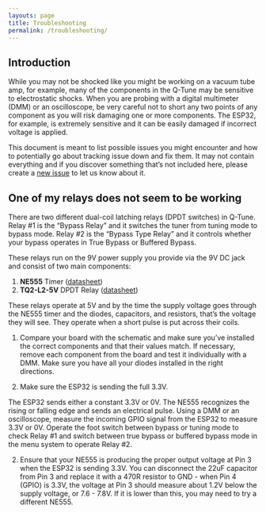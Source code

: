 ```yaml
---
layouts: page
title: Troubleshooting
permalink: /troubleshooting/
---
```


## Introduction

While you may not be shocked like you might be working on a vacuum tube amp, for example, many of the components in the Q-Tune may be sensitive to electrostatic shocks. When you are probing with a digital multimeter (DMM) or an oscilloscope, be very careful not to short any two points of any component as you will risk damaging one or more components. The ESP32, for example, is extremely sensitive and it can be easily damaged if incorrect voltage is applied.

This document is meant to list possible issues you might encounter and how to potentially go about tracking issue down and fix them. It may not contain everything and if you discover something that’s not included here, please create a [new issue](https://github.com/joulupukki/q-tune/issues/new) to let us know about it.

## One of my relays does not seem to be working

There are two different dual-coil latching relays (DPDT switches) in Q-Tune. Relay #1 is the “Bypass Relay” and it switches the tuner from tuning mode to bypass mode. Relay #2 is the “Bypass Type Relay” and it controls whether your bypass operates in True Bypass or Buffered Bypass.

These relays run on the 9V power supply you provide via the 9V DC jack and consist of two main components:

1. **NE555** Timer ([datasheet](https://www.ti.com/lit/ds/symlink/ne555.pdf?ts=1742524749415&ref_url=https%253A%252F%252Fwww.mouser.com%252F))
2. **TQ2-L2-5V** DPDT Relay ([datasheet](https://api.pim.na.industrial.panasonic.com/file_stream/main/fileversion/4514))

These relays operate at 5V and by the time the supply voltage goes through the NE555 timer and the diodes, capacitors, and resistors, that’s the voltage they will see. They operate when a short pulse is put across their coils.

1. Compare your board with the schematic and make sure you’ve installed the correct components and that their values match. If necessary, remove each component from the board and test it individually with a DMM. Make sure you have all your diodes installed in the right directions.

2. Make sure the ESP32 is sending the full 3.3V.

The ESP32 sends either a constant 3.3V or 0V. The NE555 recognizes the rising or falling edge and sends an electrical pulse. Using a DMM or an oscilloscope, measure the incoming GPIO signal from the ESP32 to measure 3.3V or 0V. Operate the foot switch between bypass or tuning mode to check Relay #1 and switch between true bypass or buffered bypass mode in the menu system to operate Relay #2.

2. Ensure that your NE555 is producing the proper output voltage at Pin 3 when the ESP32 is sending 3.3V. You can disconnect the 22uF capacitor from Pin 3 and replace it with a 470R resistor to GND - when Pin 4 (GPIO) is 3.3V, the voltage at Pin 3 should measure about 1.2V below the supply voltage, or 7.6 - 7.8V. If it is lower than this, you may need to try a different NE555.
